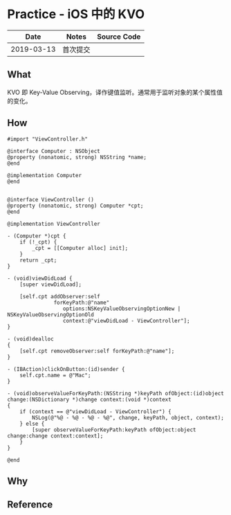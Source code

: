 # Practice - iOS 中的 KVO 

| Date | Notes | Source Code |
|:-----:|:-----:|:-----:|
| 2019-03-13 | 首次提交 |  |

## What

KVO 即 Key-Value Observing，译作键值监听。通常用于监听对象的某个属性值的变化。

## How

```objc
#import "ViewController.h"

@interface Computer : NSObject
@property (nonatomic, strong) NSString *name;
@end

@implementation Computer
@end


@interface ViewController ()
@property (nonatomic, strong) Computer *cpt;
@end

@implementation ViewController

- (Computer *)cpt {
    if (!_cpt) {
        _cpt = [[Computer alloc] init];
    }
    return _cpt;
}

- (void)viewDidLoad {
    [super viewDidLoad];
    
    [self.cpt addObserver:self
               forKeyPath:@"name"
                  options:NSKeyValueObservingOptionNew | NSKeyValueObservingOptionOld
                  context:@"viewDidLoad - ViewController"];
}

- (void)dealloc
{
    [self.cpt removeObserver:self forKeyPath:@"name"];
}

- (IBAction)clickOnButton:(id)sender {
    self.cpt.name = @"Mac";
}

- (void)observeValueForKeyPath:(NSString *)keyPath ofObject:(id)object change:(NSDictionary *)change context:(void *)context
{
    if (context == @"viewDidLoad - ViewController") {
        NSLog(@"%@ - %@ - %@ - %@", change, keyPath, object, context);
    } else {
        [super observeValueForKeyPath:keyPath ofObject:object change:change context:context];
    }
}

@end
```


## Why

## Reference
